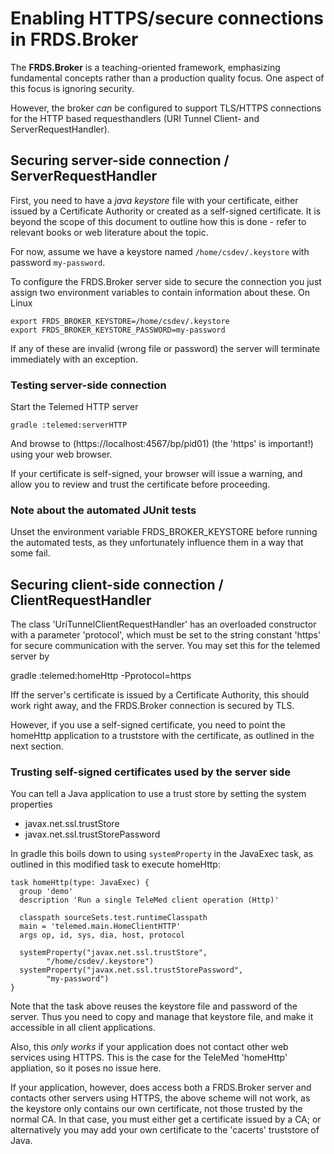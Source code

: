 Enabling HTTPS/secure connections in FRDS.Broker
================================================

The **FRDS.Broker** is a teaching-oriented framework, emphasizing
fundamental concepts rather than a production quality
focus. One aspect of this focus is ignoring security.

However, the broker *can* be configured to support TLS/HTTPS connections
for the HTTP based requesthandlers (URI Tunnel Client- and
ServerRequestHandler). 

Securing server-side connection / ServerRequestHandler
------------------------------------------------------

First, you need to have a *java keystore* file with your certificate,
either issued by a Certificate Authority or created as a self-signed
certificate. It is beyond the scope of this document to outline how
this is done - refer to relevant books or web literature about the
topic.

For now, assume we have a keystore named `/home/csdev/.keystore` with
password `my-password`.

To configure the FRDS.Broker server side to secure the connection you
just assign two environment variables to contain information about
these. On Linux

    export FRDS_BROKER_KEYSTORE=/home/csdev/.keystore
    export FRDS_BROKER_KEYSTORE_PASSWORD=my-password

If any of these are invalid (wrong file or password) the server will
terminate immediately with an exception.

### Testing server-side connection

Start the Telemed HTTP server

    gradle :telemed:serverHTTP
    
And browse to (https://localhost:4567/bp/pid01) (the 'https' is
important!) using your web browser.

If your certificate is self-signed, your browser will issue a warning,
and allow you to review and trust the certificate before proceeding.

### Note about the automated JUnit tests

Unset the environment variable FRDS_BROKER_KEYSTORE before running the
automated tests, as they unfortunately influence them in a way that
some fail.

Securing client-side connection / ClientRequestHandler
------------------------------------------------------

The class 'UriTunnelClientRequestHandler' has an overloaded
constructor with a parameter 'protocol', which must be set to the
string constant 'https' for secure communication with the server. You
may set this for the telemed server by

  gradle :telemed:homeHttp -Pprotocol=https
  
Iff the server's certificate is issued by a Certificate Authority,
this should work right away, and the FRDS.Broker connection is secured
by TLS.

However, if you use a self-signed certificate, you need to point the
homeHttp application to a truststore with the certificate, as outlined
in the next section.

### Trusting self-signed certificates used by the server side

You can tell a Java application to use a trust store by setting the
system properties

  * javax.net.ssl.trustStore
  * javax.net.ssl.trustStorePassword

In gradle this boils down to using `systemProperty` in the JavaExec
task, as outlined in this modified task to execute homeHttp:

    task homeHttp(type: JavaExec) {
      group 'demo'
      description 'Run a single TeleMed client operation (Http)'

      classpath sourceSets.test.runtimeClasspath
      main = 'telemed.main.HomeClientHTTP'
      args op, id, sys, dia, host, protocol

      systemProperty("javax.net.ssl.trustStore",
            "/home/csdev/.keystore")
      systemProperty("javax.net.ssl.trustStorePassword",
            "my-password")
    }

Note that the task above reuses the keystore file and password of the
server. Thus you need to copy and manage that keystore file, and make
it accessible in all client applications.

Also, this *only works* if your application does not contact other web
services using HTTPS. This is the case for the TeleMed 'homeHttp'
appliation, so it poses no issue here.

If your application, however, does access both a FRDS.Broker server
and contacts other servers using HTTPS, the above scheme will not
work, as the keystore only contains our own certificate, not those
trusted by the normal CA. In that case, you must either get a
certificate issued by a CA; or alternatively you may add your own
certificate to the 'cacerts' truststore of Java.





    
    

